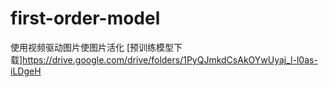 # first-order-model
使用视频驱动图片使图片活化
[预训练模型下载]https://drive.google.com/drive/folders/1PyQJmkdCsAkOYwUyaj_l-l0as-iLDgeH
